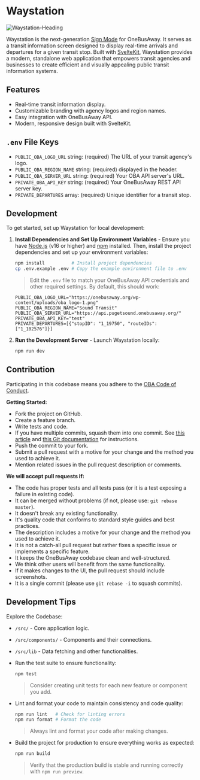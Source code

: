 # Waystation
![Waystation-Heading](https://github.com/user-attachments/assets/005a2d71-4e9e-4335-91a6-61270b3faeec)

Waystation is the next-generation [Sign Mode](https://developer.onebusaway.org/features/sign-mode) for OneBusAway. It serves as a transit information screen designed to display real-time arrivals and departures for a given transit stop. Built with [SvelteKit](https://kit.svelte.dev/), Waystation provides a modern, standalone web application that empowers transit agencies and businesses to create efficient and visually appealing public transit information systems.

## Features
- Real-time transit information display.
- Customizable branding with agency logos and region names.
- Easy integration with OneBusAway API.
- Modern, responsive design built with SvelteKit.

## `.env` File Keys

- `PUBLIC_OBA_LOGO_URL` string: (required) The URL of your transit agency's logo.
- `PUBLIC_OBA_REGION_NAME` string: (required) displayed in the header.
- `PUBLIC_OBA_SERVER_URL` string: (required) Your OBA API server's URL.
- `PRIVATE_OBA_API_KEY` string: (required) Your OneBusAway REST API server key.
- `PRIVATE_DEPARTURES` array: (required) Unique identifier for a transit stop.

## Development

To get started, set up Waystation for local development:

1. **Install Dependencies and Set Up Environment Variables** - Ensure you have [Node.js](https://nodejs.org/) (v16 or higher) and [npm](https://www.npmjs.com/) installed. Then, install the project dependencies and set up your environment variables:

   ```bash
   npm install          # Install project dependencies
   cp .env.example .env # Copy the example environment file to .env
   ```

   > Edit the `.env` file to match your OneBusAway API credentials and other required settings. By default, this should work:

   ```env
   PUBLIC_OBA_LOGO_URL="https://onebusaway.org/wp-content/uploads/oba_logo-1.png"
   PUBLIC_OBA_REGION_NAME="Sound Transit"
   PUBLIC_OBA_SERVER_URL="https://api.pugetsound.onebusaway.org/"
   PRIVATE_OBA_API_KEY="test"
   PRIVATE_DEPARTURES=[{"stopID": "1_19750", "routeIDs": ["1_102576"]}]
   ```

2. **Run the Development Server** - Launch Waystation locally:
   ```bash
   npm run dev
   ```

## Contribution

Participating in this codebase means you adhere to the [OBA Code of Conduct](https://github.com/OneBusAway/onebusaway/blob/master/CODE_OF_CONDUCT.md).

**Getting Started:**
- Fork the project on GitHub.
- Create a feature branch.
- Write tests and code.
- If you have multiple commits, squash them into one commit. See [this article](http://eli.thegreenplace.net/2014/02/19/squashing-github-pull-requests-into-a-single-commit) and [this Git documentation](http://git-scm.com/book/en/Git-Tools-Rewriting-History#Squashing-Commits) for instructions.
- Push the commit to your fork.
- Submit a pull request with a motive for your change and the method you used to achieve it.
- Mention related issues in the pull request description or comments.

**We will accept pull requests if:**
- The code has proper tests and all tests pass (or it is a test exposing a failure in existing code).
- It can be merged without problems (if not, please use: `git rebase master`).
- It doesn't break any existing functionality.
- It's quality code that conforms to standard style guides and best practices.
- The description includes a motive for your change and the method you used to achieve it.
- It is not a catch-all pull request but rather fixes a specific issue or implements a specific feature.
- It keeps the OneBusAway codebase clean and well-structured.
- We think other users will benefit from the same functionality.
- If it makes changes to the UI, the pull request should include screenshots.
- It is a single commit (please use `git rebase -i` to squash commits).

## Development Tips

Explore the Codebase:
- `/src/` - Core application logic.
- `/src/components/` - Components and their connections.
- `/src/lib` - Data fetching and other functionalities.

- Run the test suite to ensure functionality:
  ```bash
  npm test
  ```
  > Consider creating unit tests for each new feature or component you add.

- Lint and format your code to maintain consistency and code quality:
  ```bash
  npm run lint   # Check for linting errors
  npm run format # Format the code
  ```
  > Always lint and format your code after making changes.

- Build the project for production to ensure everything works as expected:
  ```bash
  npm run build
  ```
  > Verify that the production build is stable and running correctly with `npm run preview`.
